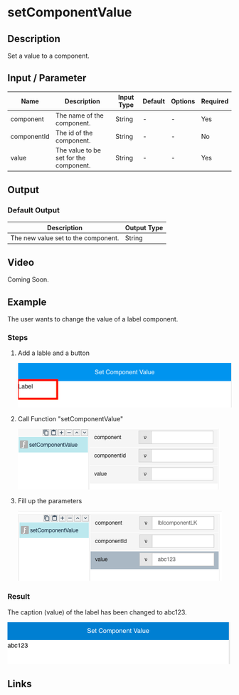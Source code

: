 # setComponentValue

## Description

Set a value to a component.

## Input / Parameter

| Name | Description | Input Type | Default | Options | Required |
| ------ | ------ | ------ | ------ | ------ | ------ |
| component | The name of the component. | String | - | - | Yes |
| componentId | The id of the component. | String | - | - | No |
| value | The value to be set for the component. | String | - | - | Yes |

## Output

### Default Output

| Description | Output Type |
| ------ | ------ |
| The new value set to the component. | String |

## Video

Coming Soon.

## Example

The user wants to change the value of a label component.

### Steps

1. Add a lable and a button 

	![](../../../../document/function/App/setComponentValue/setComponentValue-Step-1.png?raw=true)

2. Call Function "setComponentValue"

     ![](../../../../document/function/App/setComponentValue/setComponentValue-Step-2.png?raw=true)
     
3. Fill up the parameters

	![](../../../../document/function/App/setComponentValue/setComponentValue-Step-3.png?raw=true)

### Result

The caption (value) of the label has been changed to abc123.

![](../../../../document/function/App/setComponentValue/setComponentValue-Result-1.png?raw=true)

## Links
